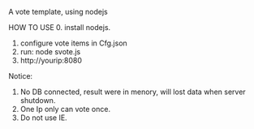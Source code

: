 A vote template, using nodejs

HOW TO USE
0. install nodejs.
1. configure vote items in Cfg.json
2. run: node svote.js
3. http://yourip:8080

Notice:
1. No DB connected, result were in menory, will lost data when server shutdown. 
2. One Ip only can vote once.
3. Do not use IE. 

